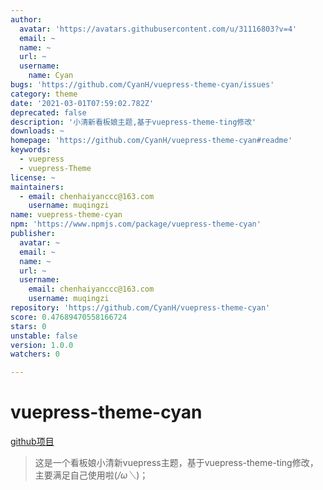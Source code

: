 ```yaml
---
author:
  avatar: 'https://avatars.githubusercontent.com/u/31116803?v=4'
  email: ~
  name: ~
  url: ~
  username:
    name: Cyan
bugs: 'https://github.com/CyanH/vuepress-theme-cyan/issues'
category: theme
date: '2021-03-01T07:59:02.782Z'
deprecated: false
description: '小清新看板娘主题,基于vuepress-theme-ting修改'
downloads: ~
homepage: 'https://github.com/CyanH/vuepress-theme-cyan#readme'
keywords:
  - vuepress
  - vuepress-Theme
license: ~
maintainers:
  - email: chenhaiyanccc@163.com
    username: muqingzi
name: vuepress-theme-cyan
npm: 'https://www.npmjs.com/package/vuepress-theme-cyan'
publisher:
  avatar: ~
  email: ~
  name: ~
  url: ~
  username:
    email: chenhaiyanccc@163.com
    username: muqingzi
repository: 'https://github.com/CyanH/vuepress-theme-cyan'
score: 0.47689470558166724
stars: 0
unstable: false
version: 1.0.0
watchers: 0

---
```


# vuepress-theme-cyan
[github项目](https://github.com/CyanH/vuepress-theme-cyan)
> 这是一个看板娘小清新vuepress主题，基于vuepress-theme-ting修改，主要满足自己使用啦(*/ω＼*)；
